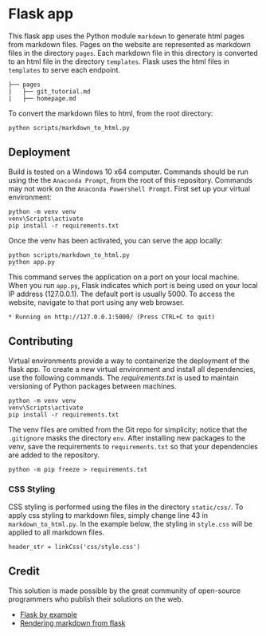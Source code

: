 # Flask app

This flask app uses the Python module `markdown` to generate html pages from markdown files. Pages on the website are represented as markdown files in the directory `pages`. Each markdown file in this directory is converted to an html file in the directory `templates`. Flask uses the html files in `templates` to serve each endpoint.

```
├── pages
|	├── git_tutorial.md
|	├── homepage.md
```

To convert the markdown files to html, from the root directory:
```
python scripts/markdown_to_html.py
```


## Deployment
Build is tested on a Windows 10 x64 computer. Commands should be run using the the `Anaconda Prompt`, from the root of this repository. Commands may not work on the `Anaconda Powershell Prompt`. First set up your virtual environment:
```
python -m venv venv
venv\Scripts\activate
pip install -r requirements.txt
```

Once the venv has been activated, you can serve the app locally:
```
python scripts/markdown_to_html.py
python app.py
```

This command serves the application on a port on your local machine. When you run `app.py`, Flask indicates which port is being used on your local IP address (127.0.0.1). The default port is usually 5000. To access the website, navigate to that port using any web browser.
```
* Running on http://127.0.0.1:5000/ (Press CTRL+C to quit)
```


## Contributing
Virtual environments provide a way to containerize the deployment of the flask app. To create a new virtual environment and install all dependencies, use the following commands. The *requirements.txt* is used to maintain versioning of Python packages between machines.
```
python -m venv venv
venv\Scripts\activate
pip install -r requirements.txt
```

The venv files are omitted from the Git repo for simplicity; notice that the `.gitignore` masks the directory `env`. After installing new packages to the venv, save the requirements to `requirements.txt` so that your dependencies are added to the repository.
```
python -m pip freeze > requirements.txt
```

### CSS Styling
CSS styling is performed using the files in the directory `static/css/`. To apply css styling to markdown files, simply change line 43 in `markdown_to_html.py`. In the example below, the styling in `style.css` will be applied to all markdown files.

```
header_str = linkCss('css/style.css')
```

## Credit
This solution is made possible by the great community of open-source programmers who publish their solutions on the web.

* [Flask by example](https://realpython.com/flask-by-example-part-1-project-setup/)
* [Rendering markdown from flask](https://dev.to/mrprofessor/rendering-markdown-from-flask-1l41)
